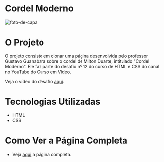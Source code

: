 # Cordel Moderno

![foto-de-capa](https://github.com/gleysson-nunes/cordel-moderno/assets/141166513/2788e7f5-43e1-4dce-8329-226bef4aa6bd)


# O Projeto

O projeto consiste em clonar uma página desenvolvida pelo professor Gustavo Guanabara sobre o cordel de Milton Duarte, intitulado "Cordel Moderno". Ele faz parte do desafio nº 12 do curso de HTML e CSS do canal no YouTube do Curso em Vídeo.

Veja o vídeo do desafio [aqui](https://www.youtube.com/watch?v=cz7AoKGcwlY&list=PLHz_AreHm4dmcAviDwiGgHbeEJToxbOpZ&index=19).

# Tecnologias Utilizadas

* HTML
* CSS

# Como Ver a Página Completa

* Veja [aqui](https://gleysson-nunes.github.io/cordel-moderno/) a página completa.
